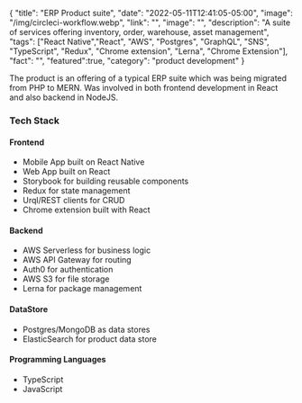{
"title": "ERP Product suite",
"date": "2022-05-11T12:41:05-05:00",
"image": "/img/circleci-workflow.webp",
"link": "",
"image": "",
"description": "A suite of services offering inventory, order, warehouse, asset management",
"tags": ["React Native","React", "AWS", "Postgres", "GraphQL", "SNS", "TypeScript", "Redux", "Chrome extension", "Lerna", "Chrome Extension"],
"fact": "",
"featured":true,
"category": "product development"
}

The product is an offering of a typical ERP suite which was being migrated from PHP to MERN. Was involved in both frontend development in React and also backend in NodeJS.

### Tech Stack

#### Frontend

- Mobile App built on React Native
- Web App built on React
- Storybook for building reusable components
- Redux for state management
- Urql/REST clients for CRUD
- Chrome extension built with React

#### Backend

- AWS Serverless for business logic
- AWS API Gateway for routing
- Auth0 for authentication
- AWS S3 for file storage
- Lerna for package management

#### DataStore

- Postgres/MongoDB as data stores
- ElasticSearch for product data store

#### Programming Languages

- TypeScript
- JavaScript
